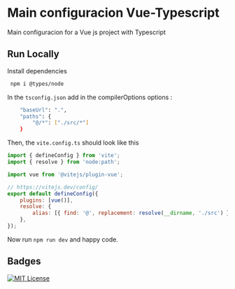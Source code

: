 # Main configuracion Vue-Typescript
Main configuracion for a Vue js project with Typescript


## Run Locally

Install dependencies

```bash
 npm i @types/node
```

In the ``tsconfig.json`` add in the compilerOptions options : 

```bash
    "baseUrl": ".",
    "paths": {
        "@/*": ["./src/*"]
    }
```

Then, the ``vite.config.ts`` should look like this

```javascript
import { defineConfig } from 'vite';
import { resolve } from 'node:path';

import vue from '@vitejs/plugin-vue';

// https://vitejs.dev/config/
export default defineConfig({
	plugins: [vue()],
	resolve: {
		alias: [{ find: '@', replacement: resolve(__dirname, './src') }],
	},
});

```

Now run `npm run dev` and happy code.
## Badges

[![MIT License](https://img.shields.io/badge/License-MIT-green.svg)](https://choosealicense.com/licenses/mit/)

